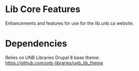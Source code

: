# Lib Core Features
Enhancements and features for use for the lib.unb.ca website.

# Dependencies
Relies on UNB Libraries Drupal 8 base theme:<br>
https://github.com/unb-libraries/unb_lib_theme
